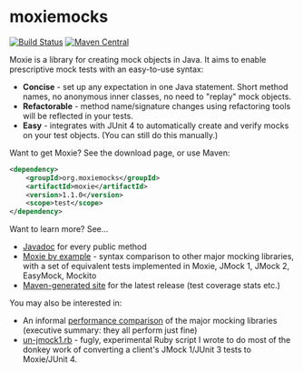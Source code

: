 moxiemocks
==========

[![Build Status](https://travis-ci.org/pobrelkey/moxiemocks.svg?branch=master)](https://travis-ci.org/pobrelkey/moxiemocks)
[![Maven Central](https://maven-badges.herokuapp.com/maven-central/org.moxiemocks/moxie/badge.png)](http://search.maven.org/#search|gav|1|g%3A%22org.moxiemocks%22%20AND%20a%3A%22moxie%22)


Moxie is a library for creating mock objects in Java.  It aims to enable prescriptive mock tests with an easy-to-use syntax:

* **Concise** - set up any expectation in one Java statement. Short method names, no anonymous inner classes, no need to "replay" mock objects. 
* **Refactorable** - method name/signature changes using refactoring tools will be reflected in your tests. 
* **Easy** - integrates with JUnit 4 to automatically create and verify mocks on your test objects. (You can still do this manually.) 

Want to get Moxie? See the download page, or use Maven:

```xml
<dependency>
    <groupId>org.moxiemocks</groupId>
    <artifactId>moxie</artifactId>
    <version>1.1.0</version>
    <scope>test</scope>
</dependency>
```

Want to learn more? See...

* [Javadoc](http://pobrelkey.github.io/moxiemocks/mvn/apidocs/) for every public method
* [Moxie by example](https://github.com/pobrelkey/mockdemo/wiki/Syntax-Comparison) - syntax comparison to other major mocking libraries, with a set of equivalent tests implemented in Moxie, JMock 1, JMock 2, EasyMock, Mockito
* [Maven-generated site](http://pobrelkey.github.io/moxiemocks/mvn/) for the latest release (test coverage stats etc.) 

You may also be interested in:

* An informal [performance comparison](https://github.com/pobrelkey/mockdemo/wiki/Performance-Comparison) of the major mocking libraries (executive summary: they all perform just fine)
* [un-jmock1.rb](https://code.google.com/p/moxiemocks/source/browse/scripts/un-jmock1.rb) - fugly, experimental Ruby script I wrote to do most of the donkey work of converting a client's JMock 1/JUnit 3 tests to Moxie/JUnit 4. 


